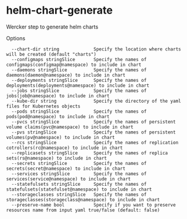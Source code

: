 # helm-chart-generate
Wercker step to generate helm charts


Options 

      --chart-dir string             Specify the location where charts will be created (default "charts")
      --configmaps stringSlice       Specify the names of configmaps(configmap@namespace) to include in chart
      --daemons stringSlice          Specify the names of daemons(daemon@namespace) to include in chart
      --deployments stringSlice      Specify the names of deployments(deployments@namespace) to include in chart
      --jobs stringSlice             Specify the names of jobs(job@namespace) to include in chart
      --kube-dir string              Specify the directory of the yaml files for Kubernetes objects
      --pods stringSlice             Specify the names of pods(pod@namespace) to include in chart
      --pvcs stringSlice             Specify the names of persistent volume claims(pvc@namespace) to include in chart
      --pvs stringSlice              Specify the names of persistent volumes(pv@namespace) to include in chart
      --rcs stringSlice              Specify the names of replication cotrollers(rc@namespace) to include in chart
      --replicasets stringSlice      Specify the names of replica sets(rs@namespace) to include in chart
      --secrets stringSlice          Specify the names of secrets(secret@namespace) to include in chart
      --services stringSlice         Specify the names of services(service@namespace) to include in chart
      --statefulsets stringSlice     Specify the names of statefulsets(statefulset@namespace) to include in chart
      --storageclasses stringSlice   Specify the names of storageclasses(storageclass@namespace) to include in chart
      --preserve-name bool           Specify if you want to preserve resources name from input yaml true/false (default: false)
